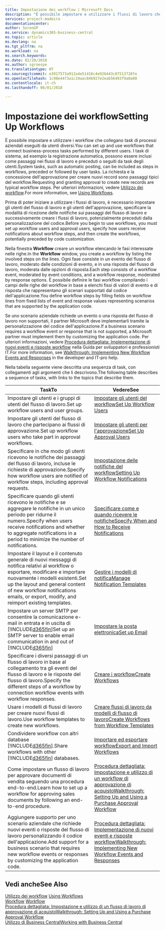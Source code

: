 ```yaml
---
title: Impostazione dei workflow | Microsoft Docs
description: "È possibile impostare e utilizzare i flussi di lavoro che collegano task di processi aziendali eseguiti da utenti diversi. I task di sistema, ad esempio la registrazione automatica, possono essere inclusi come passaggi nei flussi di lavoro e preceduti o seguiti da task degli utenti. La richiesta e la concessione dell'approvazione per creare nuovi record sono passaggi tipici del workflow."
services: project-madeira
documentationcenter: 
author: SorenGP
ms.service: dynamics365-business-central
ms.topic: article
ms.devlang: na
ms.tgt_pltfrm: na
ms.workload: na
ms.search.keywords: 
ms.date: 02/20/2018
ms.author: sgroespe
ms.translationtype: HT
ms.sourcegitcommit: e3917573a912a4e51416c4e926443c87513728fe
ms.openlocfilehash: 1c98e4473a1c19aac846927e2eab56493f9a0a08
ms.contentlocale: it-ch
ms.lasthandoff: 06/01/2018

---
```

# <a name="setting-up-workflows"></a><span data-ttu-id="8be43-105">Impostazione dei workflow</span><span class="sxs-lookup"><span data-stu-id="8be43-105">Setting Up Workflows</span></span>
<span data-ttu-id="8be43-106">È possibile impostare e utilizzare i workflow che collegano task di processi aziendali eseguiti da utenti diversi.</span><span class="sxs-lookup"><span data-stu-id="8be43-106">You can set up and use workflows that connect business-process tasks performed by different users.</span></span> <span data-ttu-id="8be43-107">I task di sistema, ad esempio la registrazione automatica, possono essere inclusi come passaggi nei flussi di lavoro e preceduti o seguiti da task degli utenti.</span><span class="sxs-lookup"><span data-stu-id="8be43-107">System tasks, such as automatic posting, can be included as steps in workflows, preceded or followed by user tasks.</span></span> <span data-ttu-id="8be43-108">La richiesta e la concessione dell'approvazione per creare nuovi record sono passaggi tipici del workflow.</span><span class="sxs-lookup"><span data-stu-id="8be43-108">Requesting and granting approval to create new records are typical workflow steps.</span></span> <span data-ttu-id="8be43-109">Per ulteriori informazioni, vedere [Utilizzo dei workflow](across-use-workflows.md).</span><span class="sxs-lookup"><span data-stu-id="8be43-109">For more information, see [Using Workflows](across-use-workflows.md).</span></span>  

 <span data-ttu-id="8be43-110">Prima di poter iniziare a utilizzare i flussi di lavoro, è necessario impostare gli utenti del flusso di lavoro e gli utenti dell'approvazione, specificare la modalità di ricezione delle notifiche sui passaggi del flusso di lavoro e successivamente creare i flussi di lavoro, potenzialmente preceduti dalla personalizzazione del codice.</span><span class="sxs-lookup"><span data-stu-id="8be43-110">Before you begin to use workflows, you must set up workflow users and approval users, specify how users receive notifications about workflow steps, and then create the workflows, potentially preceded by code customization.</span></span>  

 <span data-ttu-id="8be43-111">Nella finestra **Workflow** creare un workflow elencando le fasi interessate nelle righe.</span><span class="sxs-lookup"><span data-stu-id="8be43-111">In the **Workflow** window, you create a workflow by listing the involved steps on the lines.</span></span> <span data-ttu-id="8be43-112">Ogni fase consiste in un evento del flusso di lavoro, moderato dalle condizioni di evento, e in una risposta del flusso di lavoro, moderata dalle opzioni di risposta.</span><span class="sxs-lookup"><span data-stu-id="8be43-112">Each step consists of a workflow event, moderated by event conditions, and a workflow response, moderated by response options.</span></span> <span data-ttu-id="8be43-113">È possibile definire le fasi workflow compilando i campi delle righe del workflow in base a elenchi fissi di valori di evento e di risposta che rappresentano gli scenari supportati dal codice dell'applicazione.</span><span class="sxs-lookup"><span data-stu-id="8be43-113">You define workflow steps by filling fields on workflow lines from fixed lists of event and response values representing scenarios that are supported by the application code.</span></span>  

 <span data-ttu-id="8be43-114">Se uno scenario aziendale richiede un evento o una risposta del flusso di lavoro non supportati, il partner Microsoft deve implementarli tramite la personalizzazione del codice dell'applicazione.</span><span class="sxs-lookup"><span data-stu-id="8be43-114">If a business scenario requires a workflow event or response that is not supported, a Microsoft partner must implement them by customizing the application code.</span></span> <span data-ttu-id="8be43-115">Per ulteriori informazioni, vedere [Procedura dettagliata: Implementazione di nuovi eventi e risposte workflow](/dynamics-nav/Walkthrough--Implementing-New-Workflow-Events-and-Responses) nella Guida per sviluppatori e professionisti IT.</span><span class="sxs-lookup"><span data-stu-id="8be43-115">For more information, see [Walkthrough: Implementing New Workflow Events and Responses](/dynamics-nav/Walkthrough--Implementing-New-Workflow-Events-and-Responses) in the developer and IT-pro help.</span></span>

 <span data-ttu-id="8be43-116">Nella tabella seguente viene descritta una sequenza di task, con collegamenti agli argomenti che li descrivono.</span><span class="sxs-lookup"><span data-stu-id="8be43-116">The following table describes a sequence of tasks, with links to the topics that describe them.</span></span>  

|<span data-ttu-id="8be43-117">**Task**</span><span class="sxs-lookup"><span data-stu-id="8be43-117">**To**</span></span>|<span data-ttu-id="8be43-118">**Vedere**</span><span class="sxs-lookup"><span data-stu-id="8be43-118">**See**</span></span>|  
|------------|-------------|  
|<span data-ttu-id="8be43-119">Impostare gli utenti e i gruppi di utenti del flusso di lavoro.</span><span class="sxs-lookup"><span data-stu-id="8be43-119">Set up workflow users and user groups.</span></span>|[<span data-ttu-id="8be43-120">Impostare gli utenti del workflow</span><span class="sxs-lookup"><span data-stu-id="8be43-120">Set Up Workflow Users</span></span>](across-how-to-set-up-workflow-users.md)|  
|<span data-ttu-id="8be43-121">Impostare gli utenti del flusso di lavoro che partecipano ai flussi di approvazione.</span><span class="sxs-lookup"><span data-stu-id="8be43-121">Set up workflow users who take part in approval workflows.</span></span>|[<span data-ttu-id="8be43-122">Impostare gli utenti per l'approvazione</span><span class="sxs-lookup"><span data-stu-id="8be43-122">Set Up Approval Users</span></span>](across-how-to-set-up-approval-users.md)|  
|<span data-ttu-id="8be43-123">Specificare in che modo gli utenti ricevono le notifiche dei passaggi del flusso di lavoro, incluse le richieste di approvazione.</span><span class="sxs-lookup"><span data-stu-id="8be43-123">Specify how workflow users are notified of workflow steps, including approval requests.</span></span>|[<span data-ttu-id="8be43-124">Impostazione delle notifiche del workflow</span><span class="sxs-lookup"><span data-stu-id="8be43-124">Setting Up Workflow Notifications</span></span>](across-setting-up-workflow-notifications.md)|  
|<span data-ttu-id="8be43-125">Specificare quando gli utenti ricevono le notifiche e se aggregare le notifiche in un unico periodo per ridurne il numero.</span><span class="sxs-lookup"><span data-stu-id="8be43-125">Specify when users receive notifications and whether to aggregate notifications in a period to minimize the number of notifications.</span></span>|[<span data-ttu-id="8be43-126">Specificare come e quando ricevere le notifiche</span><span class="sxs-lookup"><span data-stu-id="8be43-126">Specify When and How to Receive Notifications</span></span>](across-how-to-specify-when-and-how-to-receive-notifications.md)|  
|<span data-ttu-id="8be43-127">Impostare il layout e il contenuto generale di nuovi messaggi di notifica relativi al workflow o esportare, modificare e importare nuovamente i modelli esistenti.</span><span class="sxs-lookup"><span data-stu-id="8be43-127">Set up the layout and general content of new workflow notifications emails, or export, modify, and reimport existing templates.</span></span>|[<span data-ttu-id="8be43-128">Gestire i modelli di notifica</span><span class="sxs-lookup"><span data-stu-id="8be43-128">Manage Notification Templates</span></span>](across-how-to-manage-notification-templates.md)|  
|<span data-ttu-id="8be43-129">Impostare un server SMTP per consentire la comunicazione e-mail in entrata e in uscita di [!INCLUDE[d365fin](includes/d365fin_md.md)]</span><span class="sxs-lookup"><span data-stu-id="8be43-129">Set up an SMTP server to enable email communication in and out of [!INCLUDE[d365fin](includes/d365fin_md.md)]</span></span>|[<span data-ttu-id="8be43-130">Impostare la posta elettronica</span><span class="sxs-lookup"><span data-stu-id="8be43-130">Set up Email</span></span>](admin-how-setup-email.md)|
|<span data-ttu-id="8be43-131">Specificare i diversi passaggi di un flusso di lavoro in base al collegamento tra gli eventi del flusso di lavoro e le risposte del flusso di lavoro.</span><span class="sxs-lookup"><span data-stu-id="8be43-131">Specify the different steps of a workflow by connection workflow events with workflow responses.</span></span>|[<span data-ttu-id="8be43-132">Creare i workflow</span><span class="sxs-lookup"><span data-stu-id="8be43-132">Create Workflows</span></span>](across-how-to-create-workflows.md)|  
|<span data-ttu-id="8be43-133">Usare i modelli di flussi di lavoro per creare nuovi flussi di lavoro.</span><span class="sxs-lookup"><span data-stu-id="8be43-133">Use workflow templates to create new workflows.</span></span>|[<span data-ttu-id="8be43-134">Creare flussi di lavoro da modelli di flusso di lavoro</span><span class="sxs-lookup"><span data-stu-id="8be43-134">Create Workflows from Workflow Templates</span></span>](across-how-to-create-workflows-from-workflow-templates.md)|  
|<span data-ttu-id="8be43-135">Condividere workflow con altri database [!INCLUDE[d365fin](includes/d365fin_md.md)].</span><span class="sxs-lookup"><span data-stu-id="8be43-135">Share workflows with other [!INCLUDE[d365fin](includes/d365fin_md.md)] databases.</span></span>|[<span data-ttu-id="8be43-136">Importare ed esportare workflow</span><span class="sxs-lookup"><span data-stu-id="8be43-136">Export and Import Workflows</span></span>](across-how-to-export-and-import-workflows.md)|  
|<span data-ttu-id="8be43-137">Come impostare un flusso di lavoro per approvare documenti di vendita seguendo una procedura end-to-end.</span><span class="sxs-lookup"><span data-stu-id="8be43-137">Learn how to set up a workflow for approving sales documents by following an end-to-end procedure.</span></span>|[<span data-ttu-id="8be43-138">Procedura dettagliata: Impostazione e utilizzo di un workflow di approvazione di acquisto</span><span class="sxs-lookup"><span data-stu-id="8be43-138">Walkthrough: Setting Up and Using a Purchase Approval Workflow</span></span>](walkthrough-setting-up-and-using-a-purchase-approval-workflow.md)|  
|<span data-ttu-id="8be43-139">Aggiungere supporto per uno scenario aziendale che richiede nuovi eventi o risposte del flusso di lavoro personalizzando il codice dell'applicazione.</span><span class="sxs-lookup"><span data-stu-id="8be43-139">Add support for a business scenario that requires new workflow events or responses by customizing the application code.</span></span>|[<span data-ttu-id="8be43-140">Procedura dettagliata: Implementazione di nuovi eventi e risposte workflow</span><span class="sxs-lookup"><span data-stu-id="8be43-140">Walkthrough: Implementing New Workflow Events and Responses</span></span>](/dynamics-nav/Walkthrough--Implementing-New-Workflow-Events-and-Responses)|  

## <a name="see-also"></a><span data-ttu-id="8be43-141">Vedi anche</span><span class="sxs-lookup"><span data-stu-id="8be43-141">See Also</span></span>  
 <span data-ttu-id="8be43-142">[Utilizzo dei workflow](across-use-workflows.md) </span><span class="sxs-lookup"><span data-stu-id="8be43-142">[Using Workflows](across-use-workflows.md) </span></span>  
 <span data-ttu-id="8be43-143">[Workflow](across-workflow.md) </span><span class="sxs-lookup"><span data-stu-id="8be43-143">[Workflow](across-workflow.md) </span></span>  
 [<span data-ttu-id="8be43-144">Procedura dettagliata: Impostazione e utilizzo di un flusso di lavoro di approvazione di acquisto</span><span class="sxs-lookup"><span data-stu-id="8be43-144">Walkthrough: Setting Up and Using a Purchase Approval Workflow</span></span>](walkthrough-setting-up-and-using-a-purchase-approval-workflow.md)  
 [<span data-ttu-id="8be43-145">Utilizzo di Business Central</span><span class="sxs-lookup"><span data-stu-id="8be43-145">Working with Business Central</span></span>](ui-work-product.md)

